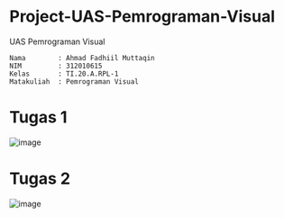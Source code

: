 # Project-UAS-Pemrograman-Visual
UAS Pemrograman Visual
```
Nama        : Ahmad Fadhiil Muttaqin
NIM         : 312010615
Kelas       : TI.20.A.RPL-1
Matakuliah  : Pemrograman Visual
```
# Tugas 1
![image](https://github.com/MrAding/Project-UAS-Pemrograman-Visual/assets/46867774/7974e8a1-4c0d-4024-9851-9f22ae27e288)
# Tugas 2
![image](https://github.com/MrAding/Project-UAS-Pemrograman-Visual/assets/46867774/a11476ea-fccf-4418-995d-5161cf72adbf)

